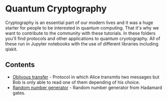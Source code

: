# Quantum Cryptography
Cryptography is an essential part of our modern lives and it was a huge starter for people to be interested in quantum computing. That it's why we want to contribute to the community with these tutorials. In these folders you'll find protocols and other applications to quantum cryotography. All of these run in Jupyter notebooks with the use of different libraries including qiskit.

## Contents

* [Oblivous transfer](Hello_Qiskit.ipynb) - Protocol in which Alice transmits two messages but Bob is only able to read one of them depending of his choice.
* [Random number generator](battleships_with_partial_NOT_gates.ipynb) - Random number generator from Hadamard gates.